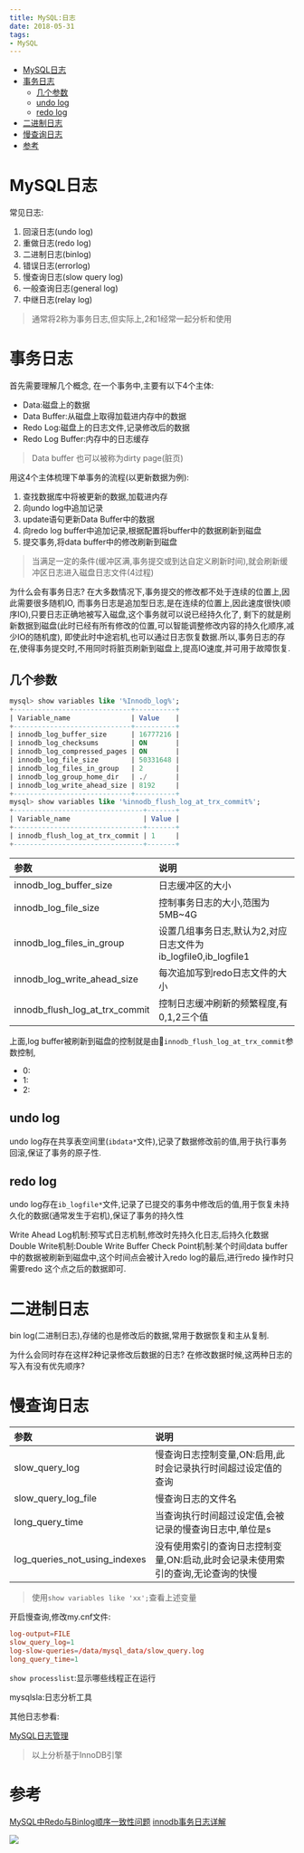 ```yaml
---
title: MySQL:日志
date: 2018-05-31
tags:
- MySQL
---
```

<!-- TOC -->

- [MySQL日志](#mysql日志)
- [事务日志](#事务日志)
    - [几个参数](#几个参数)
    - [undo log](#undo-log)
    - [redo log](#redo-log)
- [二进制日志](#二进制日志)
- [慢查询日志](#慢查询日志)
- [参考](#参考)

<!-- /TOC -->

# MySQL日志

常见日志:

1. 回滚日志(undo log)
2. 重做日志(redo log)
3. 二进制日志(binlog)
4. 错误日志(errorlog)
5. 慢查询日志(slow query log)
6. 一般查询日志(general log)
7. 中继日志(relay log)

> 通常将2称为事务日志,但实际上,2和1经常一起分析和使用

# 事务日志

首先需要理解几个概念,
在一个事务中,主要有以下4个主体:

* Data:磁盘上的数据
* Data Buffer:从磁盘上取得加载进内存中的数据
* Redo Log:磁盘上的日志文件,记录修改后的数据
* Redo Log Buffer:内存中的日志缓存

> Data buffer 也可以被称为dirty page(脏页)

用这4个主体梳理下单事务的流程(以更新数据为例):
1. 查找数据库中将被更新的数据,加载进内存
2. 向undo log中追加记录
3. update语句更新Data Buffer中的数据
4. 向redo log buffer中追加记录,根据配置将buffer中的数据刷新到磁盘
5. 提交事务,将data buffer中的修改刷新到磁盘

> 当满足一定的条件(缓冲区满,事务提交或到达自定义刷新时间),就会刷新缓冲区日志进入磁盘日志文件(4过程)

为什么会有事务日志?
在大多数情况下,事务提交的修改都不处于连续的位置上,因此需要很多随机IO,
而事务日志是追加型日志,是在连续的位置上,因此速度很快(顺序IO),只要日志正确地被写入磁盘,这个事务就可以说已经持久化了,
剩下的就是刷新数据到磁盘(此时已经有所有修改的位置,可以智能调整修改内容的持久化顺序,减少IO的随机度),
即使此时中途宕机,也可以通过日志恢复数据.所以,事务日志的存在,使得事务提交时,不用同时将脏页刷新到磁盘上,提高IO速度,并可用于故障恢复.

## 几个参数

```sql
mysql> show variables like '%Innodb_log%';
+-----------------------------+----------+
| Variable_name               | Value    |
+-----------------------------+----------+
| innodb_log_buffer_size      | 16777216 |
| innodb_log_checksums        | ON       |
| innodb_log_compressed_pages | ON       |
| innodb_log_file_size        | 50331648 |
| innodb_log_files_in_group   | 2        |
| innodb_log_group_home_dir   | ./       |
| innodb_log_write_ahead_size | 8192     |
+-----------------------------+----------+
mysql> show variables like '%innodb_flush_log_at_trx_commit%';
+--------------------------------+-------+
| Variable_name                  | Value |
+--------------------------------+-------+
| innodb_flush_log_at_trx_commit | 1     |
+--------------------------------+-------+
```
|参数|说明|
|:---|:---|
|innodb_log_buffer_size|日志缓冲区的大小|
|innodb_log_file_size|控制事务日志的大小,范围为5MB~4G|
|innodb_log_files_in_group|设置几组事务日志,默认为2,对应日志文件为ib_logfile0,ib_logfile1|
|innodb_log_write_ahead_size|每次追加写到redo日志文件的大小|
|innodb_flush_log_at_trx_commit|控制日志缓冲刷新的频繁程度,有0,1,2三个值|

上面,log buffer被刷新到磁盘的控制就是由`innodb_flush_log_at_trx_commit`参数控制,
* 0:
* 1:
* 2:


## undo log

undo log存在共享表空间里(`ibdata*`文件),记录了数据修改前的值,用于执行事务回滚,保证了事务的原子性.

## redo log

undo log存在`ib_logfile*`文件,记录了已提交的事务中修改后的值,用于恢复未持久化的数据(通常发生于宕机),保证了事务的持久性

Write Ahead Log机制:预写式日志机制,修改时先持久化日志,后持久化数据
Double Write机制:Double Write Buffer
Check Point机制:某个时间data buffer 中的数据被刷新到磁盘中,这个时间点会被计入redo log的最后,进行redo 操作时只需要redo 这个点之后的数据即可.

# 二进制日志

bin log(二进制日志),存储的也是修改后的数据,常用于数据恢复和主从复制.



为什么会同时存在这样2种记录修改后数据的日志?
在修改数据时候,这两种日志的写入有没有优先顺序?

# 慢查询日志

|参数|说明|
|:---|:---|
|slow_query_log|慢查询日志控制变量,ON:启用,此时会记录执行时间超过设定值的查询|
|slow_query_log_file|慢查询日志的文件名|
|long_query_time|当查询执行时间超过设定值,会被记录的慢查询日志中,单位是s|
|log_queries_not_using_indexes|没有使用索引的查询日志控制变量,ON:启动,此时会记录未使用索引的查询,无论查询的快慢|

> 使用`show variables like 'xx';`查看上述变量

开启慢查询,修改my.cnf文件:
```conf
log-output=FILE
slow_query_log=1
log-slow-queries=/data/mysql_data/slow_query.log
long_query_time=1
```

`show processlist`:显示哪些线程正在运行


mysqlsla:日志分析工具


其他日志参看:

[MySQL日志管理](https://segmentfault.com/a/1190000003072237)

> 以上分析基于InnoDB引擎

# 参考

[MySQL中Redo与Binlog顺序一致性问题](http://www.ywnds.com/?p=7892)
[innodb事务日志详解](http://www.cnblogs.com/duanxz/p/3440414.html)


[![](https://static.segmentfault.com/v-5b1df2a7/global/img/creativecommons-cc.svg)](https://creativecommons.org/licenses/by-nc-nd/4.0/)